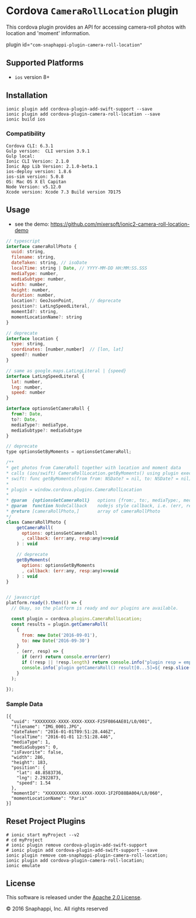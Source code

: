 # Cordova `CameraRollLocation` plugin
This cordova plugin provides an API for accessing camera-roll photos with location and 'moment' information.

plugin id=`"com-snaphappi-plugin-camera-roll-location"`

## Supported Platforms

* `ios` version 8+

## Installation

```
ionic plugin add cordova-plugin-add-swift-support --save
ionic plugin add cordova-plugin-camera-roll-location --save
ionic build ios
```

### Compatibility

```
Cordova CLI: 6.3.1
Gulp version:  CLI version 3.9.1
Gulp local:  
Ionic CLI Version: 2.1.0
Ionic App Lib Version: 2.1.0-beta.1
ios-deploy version: 1.8.6
ios-sim version: 5.0.8
OS: Mac OS X El Capitan
Node Version: v5.12.0
Xcode version: Xcode 7.3 Build version 7D175
```

## Usage

* see the demo: https://github.com/mixersoft/ionic2-camera-roll-location-demo

```javascript
// typescript 
interface cameraRollPhoto {
  uuid: string,
  filename: string,
  dateTaken: string, // isoDate
  localTime: string | Date, // YYYY-MM-DD HH:MM:SS.SSS
  mediaType: number,
  mediaSubtype: number,
  width: number,
  height: number,
  duration: number,
  location?: GeoJsonPoint,      // deprecate
  position?: LatLngSpeedLiteral,
  momentId?: string,
  momentLocationName?: string
}

// deprecate
interface location {
  type: string,
  coordinates: [number,number]  // [lon, lat]
  speed?: number
}

// same as google.maps.LatLngLiteral | {speed}
interface LatLngSpeedLiteral {
  lat: number,
  lng: number,
  speed: number
}

interface optionsGetCameraRoll {
  from?: Date,
  to?: Date,
  mediaType?: mediaType,
  mediaSubtype?: mediaSubtype
}

// deprecate
type optionsGetByMoments = optionsGetCameraRoll;

/**
* get photos from CameraRoll together with location and moment data
* calls (ios/swift) CameraRollLocation.getByMoments() using plugin exec()
* swift: func getByMoments(from from: NSDate? = nil, to: NSDate? = nil) -> [AnyObject]
*
* plugin = window.cordova.plugins.CameraRollLocation
*
* @param  {optionsGetCameraRoll}   options {from:, to:, mediaType:, mediaSubtypes: }
* @param  function NodeCallback    nodejs style callback, i.e. (err, resp)=>{}
* @return [cameraRollPhoto,]       array of cameraRollPhoto
*/
class CameraRollPhoto {
    getCameraRoll(
      options: optionsGetCameraRoll
      , callback: (err:any, resp:any)=>void
    ) : void

    // deprecate
    getByMoments(
      options: optionsGetByMoments
      , callback: (err:any, resp:any)=>void
    ) : void
}


// javascript
platform.ready().then(() => {
  // Okay, so the platform is ready and our plugins are available.

  const plugin = cordova.plugins.CameraRollLocation;
  const results = plugin.getCameraRoll(
    {
      from: new Date('2016-09-01'),
      to: new Date('2016-09-30')
    }
    , (err, resp) => {
      if (err) return console.error(err)
      if (!resp || !resp.length) return console.info("plugin resp = empty")
      console.info(`plugin getCameraRoll() result[0...5]=${ resp.slice(0,5) }`);
    }
  );

});


```

### Sample Data

```
[{
  "uuid": "XXXXXXXX-XXXX-XXXX-XXXX-F25F0864AE01/L0/001",
  "filename": "IMG_0001.JPG",
  "dateTaken": "2016-01-01T09:51:28.446Z",
  "localTime": "2016-01-01 12:51:28.446",
  "mediaType": 1,
  "mediaSubypes": 0,
  "isFavorite": false,
  "width": 286,
  "height": 183,
  "position": {
    "lat": 48.8583736,
    "lng": 2.2922873,
    "speed": 1.54
  },
  "momentId": "XXXXXXXX-XXXX-XXXX-XXXX-1F2FD88BA004/L0/060",
  "momentLocationName": "Paris"
}]
```

## Reset Project Plugins

```
# ionic start myProject --v2
# cd myProject
# ionic plugin remove cordova-plugin-add-swift-support
# ionic plugin add cordova-plugin-add-swift-support --save
ionic plugin remove com-snaphappi-plugin-camera-roll-location;
ionic plugin add cordova-plugin-camera-roll-location;
ionic emulate
```

## License

This software is released under the [Apache 2.0 License][apache2_license].

© 2016 Snaphappi, Inc. All rights reserved

[apache2_license]: http://opensource.org/licenses/Apache-2.0
